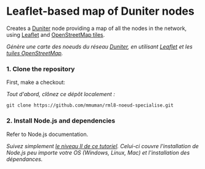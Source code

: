 # Leaflet-based map of Duniter nodes

Creates a [Duniter](http://en.duniter.org/) node providing a map of all the nodes in the network, using [Leaflet](http://leafletjs.com/) and [OpenStreetMap tiles](https://wiki.openstreetmap.org/wiki/Tiles#Servers).

*Génère une carte des noeuds du réseau [Duniter](http://fr.duniter.org/), en utilisant [Leaflet](http://leafletjs.com/) et les [tuiles OpenStreetMap](https://wiki.openstreetmap.org/wiki/Tiles#Servers).*

### 1. Clone the repository

First, make a checkout: 

*Tout d'abord, clônez ce dépôt localement :*

    git clone https://github.com/mmuman/rml8-noeud-specialise.git

### 2. Install Node.js and dependencies

Refer to Node.js documentation.

*Suivez simplement [le niveau II de ce tutoriel](https://github.com/duniter/duniter/blob/master/doc/contribute-french.md#niveau-ii--exécuter-les-tests-unitaires). Celui-ci couvre l'installation de Node.js peu importe votre OS (Windows, Linux, Mac) et l'installation des dépendances.*

